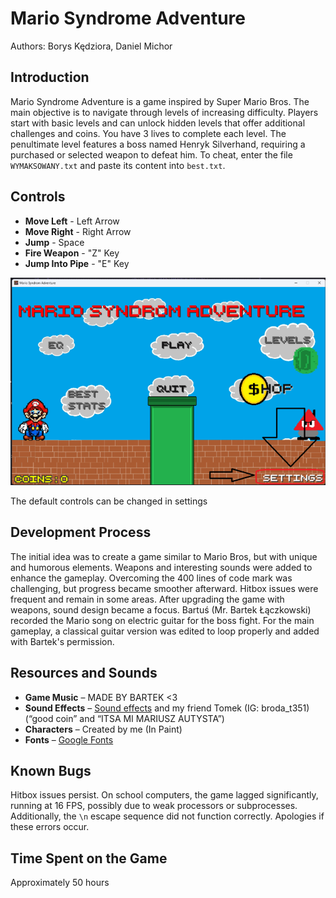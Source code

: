 # Mario Syndrome Adventure

Authors: Borys Kędziora, Daniel Michor

## Introduction

Mario Syndrome Adventure is a game inspired by Super Mario Bros. The main objective is to navigate through levels of increasing difficulty. Players start with basic levels and can unlock hidden levels that offer additional challenges and coins. You have 3 lives to complete each level. The penultimate level features a boss named Henryk Silverhand, requiring a purchased or selected weapon to defeat him. To cheat, enter the file `WYMAKSOWANY.txt` and paste its content into `best.txt`.

## Controls

- **Move Left** - Left Arrow
- **Move Right** - Right Arrow
- **Jump** - Space
- **Fire Weapon** - "Z" Key
- **Jump Into Pipe** - "E" Key
  
![Settings](GRA/Losoweplikidogry/SETTINGS.png)

The default controls can be changed in settings
## Development Process

The initial idea was to create a game similar to Mario Bros, but with unique and humorous elements. Weapons and interesting sounds were added to enhance the gameplay. Overcoming the 400 lines of code mark was challenging, but progress became smoother afterward. Hitbox issues were frequent and remain in some areas. After upgrading the game with weapons, sound design became a focus. Bartuś (Mr. Bartek Łączkowski) recorded the Mario song on electric guitar for the boss fight. For the main gameplay, a classical guitar version was edited to loop properly and added with Bartek's permission.

## Resources and Sounds
- **Game Music** – MADE BY BARTEK <3
- **Sound Effects** – [Sound effects](https://www.myinstants.com/en/categories/sound%20effects/) and my friend Tomek (IG: broda_t351) (“good coin” and “ITSA MI MARIUSZ AUTYSTA”)
- **Characters** – Created by me (In Paint)
- **Fonts** – [Google Fonts](https://fonts.google.com/)

## Known Bugs

Hitbox issues persist. On school computers, the game lagged significantly, running at 16 FPS, possibly due to weak processors or subprocesses. Additionally, the `\n` escape sequence did not function correctly. Apologies if these errors occur.

## Time Spent on the Game

Approximately 50 hours
